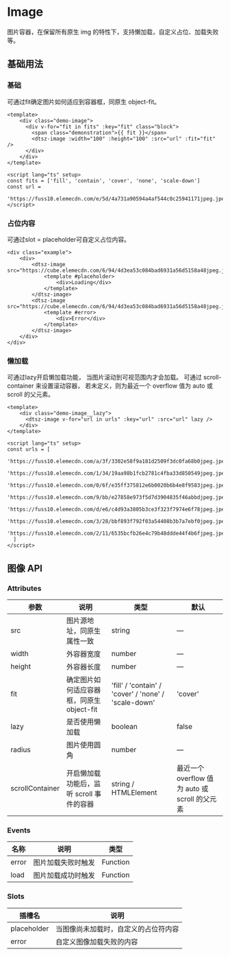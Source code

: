 # Image
图片容器，在保留所有原生 img 的特性下，支持懒加载，自定义占位、加载失败等。

## 基础用法

### 基础

可通过fit确定图片如何适应到容器框，同原生 object-fit。

<ImageDemo1/>

```vue
<template>
    <div class="demo-image">
      <div v-for="fit in fits" :key="fit" class="block">
        <span class="demonstration">{{ fit }}</span>
        <dtsz-image :width="100" :height="100" :src="url" :fit="fit" />
      </div>
    </div>
</template>
  
<script lang="ts" setup>
const fits = ['fill', 'contain', 'cover', 'none', 'scale-down']
const url =
    'https://fuss10.elemecdn.com/e/5d/4a731a90594a4af544c0c25941171jpeg.jpeg'
</script>
```

### 占位内容
可通过slot = placeholder可自定义占位内容。
``` vue
<div class="example">
    <div>
        <dtsz-image src="https://cube.elemecdn.com/6/94/4d3ea53c084bad6931a56d5158a48jpeg.jpeg">
            <template #placeholder>
                <div>Loading</div>
            </template>
        </dtsz-image>
        <dtsz-image src="https://cube.elemecdn.com/6/94/4d3ea53c084bad6931a56d5158a48jpeg.jpeg">
            <template #error>
                <div>Error</div>
            </template>
        </dtsz-image>
    </div>
</div>
```

### 懒加载
可通过lazy开启懒加载功能， 当图片滚动到可视范围内才会加载。 可通过 scroll-container 来设置滚动容器， 若未定义，则为最近一个 overflow 值为 auto 或 scroll 的父元素。
<ImageDemo2/>


<script setup lang="ts">
import ImageDemo1 from './demo/imagedemo1.vue'
import ImageDemo2 from './demo/imagedemo2.vue'
</script>

```
<template>
    <div class="demo-image__lazy">
      <dtsz-image v-for="url in urls" :key="url" :src="url" lazy />
    </div>
</template>
  
<script lang="ts" setup>
const urls = [
    'https://fuss10.elemecdn.com/a/3f/3302e58f9a181d2509f3dc0fa68b0jpeg.jpeg',
    'https://fuss10.elemecdn.com/1/34/19aa98b1fcb2781c4fba33d850549jpeg.jpeg',
    'https://fuss10.elemecdn.com/0/6f/e35ff375812e6b0020b6b4e8f9583jpeg.jpeg',
    'https://fuss10.elemecdn.com/9/bb/e27858e973f5d7d3904835f46abbdjpeg.jpeg',
    'https://fuss10.elemecdn.com/d/e6/c4d93a3805b3ce3f323f7974e6f78jpeg.jpeg',
    'https://fuss10.elemecdn.com/3/28/bbf893f792f03a54408b3b7a7ebf0jpeg.jpeg',
    'https://fuss10.elemecdn.com/2/11/6535bcfb26e4c79b48ddde44f4b6fjpeg.jpeg',
  ]
</script>
```

## 图像 API
### Attributes

| 参数          | 说明         | 类型    | 默认  |
| ------------- | ------------ | ------- |  ----- |
| src          | 图片源地址，同原生属性一致         | string        | —     |
| width          | 外容器宽度         | number  | — |
| height          | 外容器长度         | number | — |
| fit          | 确定图片如何适应容器框，同原生 object-fit         | 'fill' / 'contain' / 'cover' / 'none' / 'scale-down'      | 'cover'|
| lazy         | 是否使用懒加载 | boolean | false |
| radius      | 图片使用圆角     | number | — |
| scrollContainer | 开启懒加载功能后，监听 scroll 事件的容器 | string / HTMLElement | 最近一个 overflow 值为 auto 或 scroll 的父元素 |

### Events
| 名称          | 说明         | 类型    |
| ------------- | ------------ | ------- | 
| error          | 图片加载失败时触发         | Function  | 
| load          | 图片加载成功时触发         | Function  | 

### Slots
| 插槽名          | 说明         |
| ------------- | ------------ |
| placeholder          | 当图像尚未加载时，自定义的占位符内容         |  
| error          | 自定义图像加载失败的内容         |  